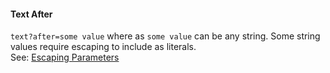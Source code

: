 #### Text After

`text?after=some value`  where as `some value` can be any string. Some string values require escaping to include as literals.  
See: [Escaping Parameters](/grunt-build-include/pages/Docs/misc/EscapingParameters.html)  